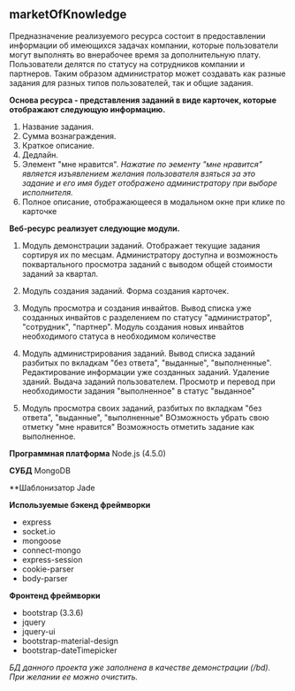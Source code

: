 ## marketOfKnowledge ##
Предназначение реализуемого ресурса состоит в предоставлении информации об имеющихся задачах компании, которые пользователи могут выполнять во внерабочее время за дополнительную плату.
Пользователи делятся по статусу на сотрудников компании и партнеров. Таким образом администратор может создавать как разные задания для разных типов пользователей, так и общие задания.

**Основа ресурса - представления заданий в виде карточек, которые отображают следующую информацию.**
1. Название задания.
2. Сумма вознаграждения.
3. Краткое описание.
4. Дедлайн.
5. Элемент "мне нравится". *Нажатие по эементу "мне нравится" является изъявлением желания пользователя взяться за это задание и его имя будет отображено администратору при выборе исполнителя.*
6. Полное описание, отображающееся в модальном окне при клике по карточке

**Веб-ресурс реализует следующие модули.**

1. Модуль демонстрации заданий.
Отображает текущие задания сортируя их по месцам. Администратору доступна и возможность поквартального просмотра заданий с выводом общей стоимости заданий за квартал.

2. Модуль создания заданий.
Форма создания карточек.

3. Модуль просмотра и создания инвайтов.
Вывод списка уже созданных инвайтов с разделением по статусу "администратор", "сотрудник", "партнер".
Модуль создания новых инвайтов необходимого статуса в необходимом количестве

5. Модуль администрирования заданий.
Вывод списка заданий разбитых по вкладкам "без ответа", "выданные", "выполненные".
Редактирование информации уже созданных заданий.
Удаление зданий.
Выдача заданий пользователем.
Просмотр и перевод при необходимости задания "выполненное" в статус "выданное"

6. Модуль просмотра своих заданий, разбитых по вкладкам "без ответа", "выданные", "выполненные"
ВОзможность убрать свою отметку "мне нравится"
Возможность отметить задание как выполненное.


**Программная платформа**
Node.js (4.5.0)

**СУБД**
MongoDB

**Шаблонизатор
Jade

**Используемые бэкенд фреймворки**
- express
- socket.io
- mongoose
- connect-mongo
- express-session
- cookie-parser
- body-parser

**Фронтенд фреймворки**
- bootstrap (3.3.6)
- jquery
- jquery-ui
- bootstrap-material-design
- bootstrap-dateTimepicker

*БД данного проекта уже заполнена в качестве демонстрации (/bd). При желании ее можно очистить.*

